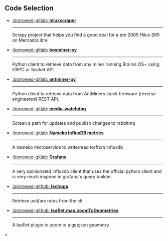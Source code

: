 ## Code Selection

<div class="grid cards" markdown>

-   [:borrowed-gitlab: __hiluxscraper__](https://gitlab.com/teosibileau/hiluxscraper) 

    ---

    Scrapy project that helps you find a good deal for a pre 2005 Hilux SR5 on MercadoLibre

-   [:borrowed-gitlab: __bosminer-py__](https://gitlab.com/slkmining/bosminer-py)

    ---

    Python client to retrieve data from any miner running Braiins OS+ using GRPC or Socket API.

-   [:borrowed-gitlab: __antminer-py__](https://gitlab.com/slkmining/antminer-py)

    ---

    Python client to retrieve data from AntMiners stock firmware (reverse engineered) REST API.

-   [:borrowed-gitlab: __media-watchdog__](https://gitlab.com/teosibileau/media-watchdog)

    ---

    Screen a path for updates and publish changes to rabbitmq

-   [:borrowed-gitlab: __Nameko InfluxDB metrics__](https://gitlab.com/teosibileau/nameko.influxdb.metrics)

    ---

    A nameko microservice to write/read to/from influxdb

-   [:borrowed-gitlab: __Grafane__](https://gitlab.com/grafane/grafane)

    ---

    A very opinionated influxdb client that uses the official python client and is very much inspired in grafana's query builder.

-   [:borrowed-github: __lechuga__](https://github.com/teosibileau/lechugae)

    ---

    Retrieve usd/ars rates from the cli

-   [:borrowed-github: __leaflet.map.zoomToGeometries__](https://github.com/teosibileau/leaflet.map.zoomToGeometries.js)

    ---

    A leaflet plugin to zoom to a geojson geometry
</div>>
